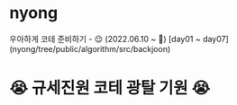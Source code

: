 # nyong
우아하게 코테 준비하기 - 😌 (2022.06.10 ~ 🏁) [day01 ~ day07] (nyong/tree/public/algorithm/src/backjoon)

<h1>😭 규세진원 코테 광탈 기원 😭</h1>
